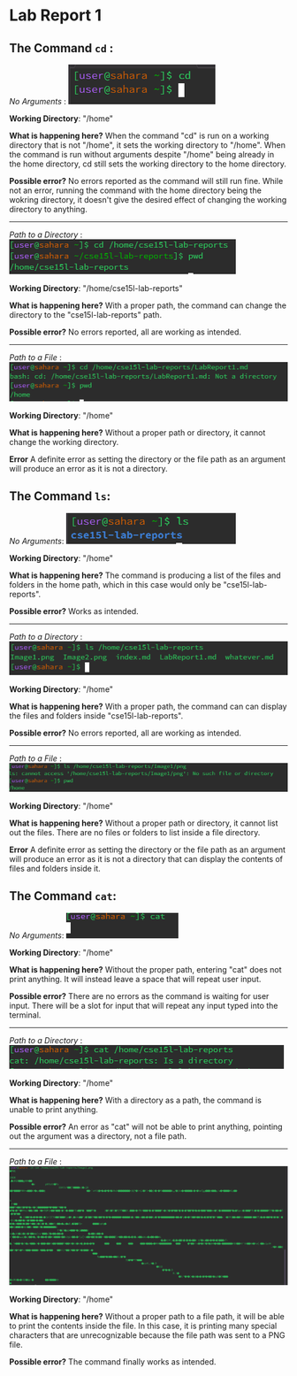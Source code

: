 # **Lab Report 1**
## The Command `cd` : 

*No Arguments* : ![Image](Image1.png)

**Working Directory**: "/home"

**What is happening here?** When the command "cd" is run on a working directory that is not "/home", it sets the working directory to "/home". When the command is run without arguments despite "/home" being already in the home directory, cd still sets the working directory to the home directory. 

**Possible error?** No errors reported as the command will still run fine. While not an error, running the command with the home directory being the wokring directory, it doesn't give the desired effect of changing the working directory to anything. 

---

*Path to a Directory* : ![Image](Image4.png)

**Working Directory**: "/home/cse15l-lab-reports"

**What is happening here?**  With a proper path, the command can change the directory to the "cse15l-lab-reports" path.

**Possible error?** No errors reported, all are working as intended. 

---

*Path to a File* : ![Image](Image5.png)

**Working Directory**: "/home"

**What is happening here?** Without a proper path or directory, it cannot change the working directory.

**Error** A definite error as setting the directory or the file path as an argument will produce an error as it is not a directory. 


## The Command `ls`:
*No Arguments*: ![Image](Image2.png)

**Working Directory**: "/home"

**What is happening here?** The command is producing a list of the files and folders in the home path, which in this case would only be "cse15l-lab-reports". 

**Possible error?** Works as intended. 

---

*Path to a Directory* : ![Image](Image6.png)

**Working Directory**: "/home"

**What is happening here?**  With a proper path, the command can can display the files and folders inside "cse15l-lab-reports".

**Possible error?** No errors reported, all are working as intended. 

---

*Path to a File* : ![Image](Image7.png)

**Working Directory**: "/home"

**What is happening here?** Without a proper path or directory, it cannot list out the files. There are no files or folders to list inside a file directory.

**Error** A definite error as setting the directory or the file path as an argument will produce an error as it is not a directory that can display the contents of files and folders inside it. 


## The Command `cat`:
*No Arguments*: ![Image](Image3.png)

**Working Directory**: "/home"

**What is happening here?** Without the proper path, entering "cat" does not print anything. It will instead leave a space that will repeat user input. 

**Possible error?** There are no errors as the command is waiting for user input. There will be a slot for input that will repeat any input typed into the terminal. 

---

*Path to a Directory* : ![Image](Image8.png)

**Working Directory**: "/home"

**What is happening here?**  With a directory as a path, the command is unable to print anything. 

**Possible error?** An error as "cat" will not be able to print anything, pointing out the argument was a directory, not a file path.  

---

*Path to a File* : ![Image](Image9.png)

**Working Directory**: "/home"

**What is happening here?** Without a proper path to a file path, it will be able to print the contents inside the file. In this case, it is printing many special characters that are unrecognizable because the file path was sent to a PNG file. 

**Possible error?** The command finally works as intended. 

